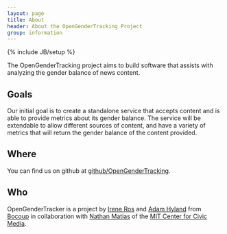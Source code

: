 ```yaml
---
layout: page
title: About
header: About the OpenGenderTracking Project
group: information
---
```

{% include JB/setup %}

The OpenGenderTracking project aims to build software that assists with analyzing the gender balance of news content.

## Goals

Our initial goal is to create a standalone service that accepts content and is able to provide metrics about its gender balance. The service will be extendable to allow different sources of content, and have a variety of metrics that will return the gender balance of the content provided.

## Where

You can find us on github at <a href="https://github.com/opengendertracking">github/OpenGenderTracking</a>.

## Who

OpenGenderTracker is a project by <a href="mailto: irene at bocoup.com">Irene Ros</a> and <a href="mailto:achyland at bocoup.com">Adam Hyland</a> from <a href="http://bocoup.com">Bocoup</a> in collaboration with <a href="http://natematias.com/">Nathan Matias</a> of the <a href="http://civic.mit.edu/">MIT Center for Civic Media</a>.
